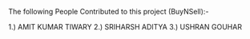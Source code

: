 The following People Contributed to this project (BuyNSell):-

1.)   AMIT KUMAR TIWARY
2.)   SRIHARSH ADITYA
3.)   USHRAN GOUHAR